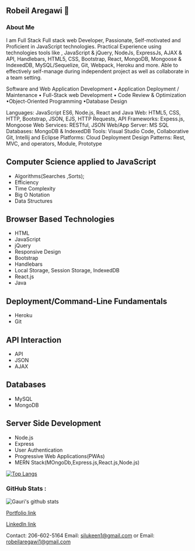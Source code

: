 ## Robeil Aregawi 👋

### About Me

I am Full Stack Full stack web Developer, Passionate, Self-motivated and Proficient in JavaScript technologies. Practical Experience using technologies tools like , JavaScript & jQuery, NodeJs, ExpressJs, AJAX & API, Handlebars, HTML5, CSS, Bootstrap, React, MongoDB, Mongoose & IndexedDB, MySQL/Sequelize, Git, Webpack, Heroku and more. Able to effectively self-manage during independent project as well as collaborate in a team setting.

Software and Web Application Development • Application Deployment / Maintenance • Full-Stack web Development • Code Review & Optimization  •Object-Oriented Programming •Database Design

Languages: JavaScript ES6, Node.js, React and Java
Web: HTML5, CSS, HTTP, Bootstrap, JSON, EJS, HTTP Requests, API 
Frameworks: Expess.js, Mongoose
Web Services: RESTful, JSON
Web/App Server: MS SQL
Databases: MongoDB & IndexedDB
Tools: Visual Studio Code, Collaborative Git, Intellij and Eclipse
Platforms: Cloud Deployment
Design Patterns: Rest, MVC, and operators, Module, Prototype

## Computer Science applied to JavaScript 
  *  Algorithms(Searches ,Sorts);
  *  Efficiency
  *  Time Complexity
  *  Big O Notation
  *  Data Structures
## Browser Based Technologies
  * HTML
  * JavaScript
  * jQuery
  * Responsive Design
  * Bootstrap
  * Handlebars
  * Local Storage, Session Storage, IndexedDB
  * React.js
  * Java
## Deployment/Command-Line Fundamentals
  * Heroku
  * Git
## API Interaction
* API
* JSON
* AJAX
## Databases
  * MySQL
  * MongoDB
## Server Side Development
  * Node.js
  * Express
  * User Authentication
  * Progressive Web Applications(PWAs)
  * MERN Stack(MOngoDb,Express.js,React.js,Node.js)



[![Top Langs](https://github-readme-stats.vercel.app/api/top-langs/?username=Robeil&layout=compact)](https://github.com/Robeil/github-readme-stats)

### GitHub Stats :

![Gauri's github stats](https://github-readme-stats.vercel.app/api?username=Robeil&show_icons=true&theme=gruvbox)

[Portfolio link](https://robeil.github.io/portfolio-/)

[Linkedln link](https://www.linkedin.com/in/robeil-aregawi-002aa91a6)

Contact: 206-602-5164 
Email: silukeen1@gmail.com 
or
Email: robeilaregawi1@gmail.com

